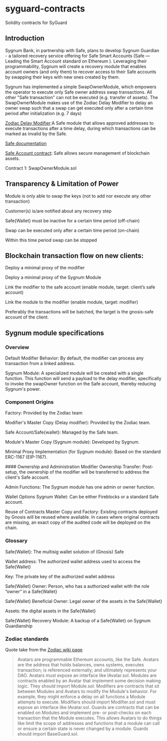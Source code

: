 # syguard-contracts

Solidity contracts for SyGuard


## Introduction

Sygnum Bank, in partnership with Safe, plans to develop Sygnum Guardian - a tailored recovery service offering for Safe Smart Accounts (Safe — Leading the Smart Account standard on Ethereum ). Leveraging their programmability, Sygnum will create a recovery module that enables account owners (and only them) to recover access to their Safe accounts by swapping their keys with new ones created by them.

Sygnum has implemented a simple SwapOwnerModule, which empowers the operator to execute only Safe owner address swap transactions. All other "Safe transaction" can not be executed (e.g. transfer of assets). The SwapOwnerModule makes use of the Zodiac Delay Modifier to delay an owner swap such that a swap can get executed only after a certain time period after initialization (e.g. 7 days)

[Zodiac Delay Modifier](https://github.com/gnosis/zodiac-modifier-delay):A Safe module that allows approved addresses to execute transactions after a time delay, during which transactions can be marked as invalid by the Safe.

[Safe documentation](https://docs.safe.global/safe-smart-account/safe-smart-account)

[Safe Account contract](https://github.com/safe-global/safe-contracts): Safe allows secure management of blockchain assets.

Contract 1: SwapOwnerModule.sol

## Transparency & Limitation of Power
Module is only able to swap the keys (not to add nor execute any other transaction)

Customer(s) is/are notified about any recovery step

Safe{Wallet} must be inactive for a certain time period (off-chain)

Swap can be executed only after a certain time period (on-chain)

Within this time period swap can be stopped

## Blockchain transaction flow on new clients:

Deploy a minimal proxy of the modifier

Deploy a minimal proxy of the Sygnum Module

Link the modifier to the safe account (enable module, target: client’s safe account)

Link the module to the modifier (enable module, target: modifier)

Preferably the transactions will be batched, the target is the gnosis-safe account of the client.

## Sygnum module specifications
### Overview
Default Modifier Behavior: By default, the modifier can process any transaction from a linked address.

Sygnum Module: A specialized module will be created with a single function. This function will send a payload to the delay modifier, specifically to invoke the swapOwner function on the Safe account, thereby reducing Sygnum's power.

### Component Origins
Factory: Provided by the Zodiac team

Modifier's Master Copy (Delay modifier): Provided by the Zodiac team.

Safe Account/Safe{wallet}: Managed by the Safe team.

Module's Master Copy (Sygnum module): Developed by Sygnum.

Minimal Proxy Implementation (for Sygnum module): Based on the standard ERC-1167 (EIP-1167).

#### Ownership and Administration
Modifier Ownership Transfer: Post-setup, the ownership of the modifier will be transferred to address the client's Safe account.

Admin Functions: The Sygnum module has one admin or owner function.

Wallet Options
Sygnum Wallet: Can be either Fireblocks or a standard Safe account.

Reuse of Contracts
Master Copy and Factory: Existing contracts deployed by Gnosis will be reused where available. In cases where original contracts are missing, an exact copy of the audited code will be deployed on the chain.

### Glossary

Safe{Wallet}: The multisig wallet solution of (Gnosis) Safe

Wallet address: The authorized wallet address used to access the Safe{Wallet}

Key: The private key of the authorized wallet address

Safe{Wallet} Owner: Person, who has a authorized wallet with the role “owner” in a Safe{Wallet}

Safe{Wallet} Beneficial Owner: Legal owner of the assets in the Safe{Wallet}

Assets: the digital assets in the Safe{Wallet}

Safe{Wallet} Recovery Module: A backup of a Safe{Wallet} on Sygnum Guardianship

### Zodiac standards
Quote take from the [Zodiac wiki page](https://zodiac.wiki/index.php/Introduction:_Zodiac_Standard)

>Avatars are programmable Ethereum accounts, like the Safe. Avatars are the address that holds balances, owns systems, executes transaction; is referenced externally; and ultimately represents your DAO. Avatars must expose an interface like IAvatar.sol.
>Modules are contracts enabled by an Avatar that implement some decision making logic. They should import Module.sol.
>Modifiers are contracts that sit between Modules and Avatars to modify the Module's behavior. For example, they might enforce a delay on all functions a Module attempts to execute. Modifiers should import Modifier.sol and must expose an interface like IAvatar.sol.
>Guards are contracts that can be enabled on Modules and implement pre- or post-checks on each transaction that the Module executes. This allows Avatars to do things like limit the scope of addresses and functions that a module can call or ensure a certain state is never changed by a module. Guards should import BaseGuard.sol.
